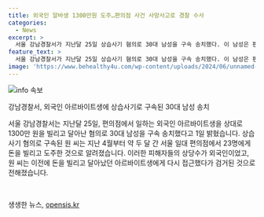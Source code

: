 ```yaml
---
title: 외국인 알바생 1300만원 도주…편의점 사건 사망사고로 경찰 수사
categories:
  - News
excerpt: >
  서울 강남경찰서가 지난달 25일 상습사기 혐의로 30대 남성을 구속 송치했다. 이 남성은 편의점에서 일하는 외국인 아르바이트생을 속여 돈을 빌린 뒤 달아난 혐의를 받고 있으며, 약 두 달간 23명에게 1300여만 원을 뜯어낸 것으로 알려졌다. 이에 대해 경찰은 원씨가 급하게 돈을 부쳐야 한다는 핑계로 접근해 신분증과 연락처를 넘겨주며 피해자를 속였다고 밝혔다.
feature_text: >
  서울 강남경찰서가 지난달 25일 상습사기 혐의로 30대 남성을 구속 송치했다. 이 남성은 편의점에서 일하는 외국인 아르바이트생을 속여 돈을 빌린 뒤 달아난 혐의를 받고 있으며, 약 두 달간 23명에게 1300여만 원을 뜯어낸 것으로 알려졌다. 이에 대해 경찰은 원씨가 급하게 돈을 부쳐야 한다는 핑계로 접근해 신분증과 연락처를 넘겨주며 피해자를 속였다고 밝혔다.
image: 'https://www.behealthy4u.com/wp-content/uploads/2024/06/unnamed-file.png'
---
```


<p><img src="https://www.behealthy4u.com/wp-content/uploads/2024/06/unnamed-file.png" alt="info 속보" /></p>

<p>강남경찰서, 외국인 아르바이트생에 상습사기로 구속된 30대 남성 송치</p>

<p>서울 강남경찰서는 지난달 25일, 편의점에서 일하는 외국인 아르바이트생을 상대로 1300만 원을 빌리고 달아난 혐의로 30대 남성을 구속 송치했다고 1일 밝혔습니다. 상습사기 혐의로 구속된 원 씨는 지난 4월부터 약 두 달 간 서울 일대 편의점에서 23명에게 돈을 빌리고 도주한 것으로 알려졌습니다. 이러한 피해자들의 상당수가 외국인이었고, 원 씨는 이전에 돈을 빌리고 달아났던 아르바이트생에게 다시 접근했다가 검거된 것으로 전해졌습니다.</p>

<p data-ke-size="size16">&nbsp;</p>
생생한 뉴스, <a href="https://opensis.kr" rel="dofollow">opensis.kr</a>


